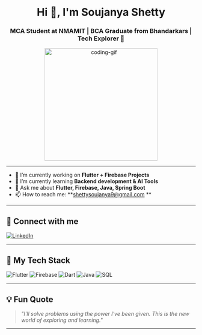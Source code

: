 <h1 align="center">Hi 👋, I'm Soujanya Shetty</h1>
<h3 align="center">MCA Student at NMAMIT | BCA Graduate from Bhandarkars | Tech Explorer 🚀</h3>

<p align="center">
  <img src="https://media.giphy.com/media/qgQUggAC3Pfv687qPC/giphy.gif" width="300" alt="coding-gif"/>
</p>

---

- 🔭 I’m currently working on **Flutter + Firebase Projects**
- 🌱 I’m currently learning **Backend development & AI Tools**
- 💬 Ask me about **Flutter, Firebase, Java, Spring Boot**
- 📫 How to reach me: **shettysoujanya9@gmail.com **


---

## 🔗 Connect with me
[![LinkedIn](https://img.shields.io/badge/LinkedIn-blue?logo=linkedin&style=for-the-badge)](https://www.linkedin.com/in/shetty-soujanya)

---

## 🧰 My Tech Stack
![Flutter](https://img.shields.io/badge/-Flutter-02569B?logo=flutter&style=for-the-badge)
![Firebase](https://img.shields.io/badge/-Firebase-FFCA28?logo=firebase&style=for-the-badge)
![Dart](https://img.shields.io/badge/-Dart-0175C2?logo=dart&style=for-the-badge)
![Java](https://img.shields.io/badge/-Java-007396?logo=java&style=for-the-badge)
![SQL](https://img.shields.io/badge/-SQL-4479A1?logo=mysql&style=for-the-badge)

------

## 💡 Fun Quote

> *"I'll solve problems using the power I've been given. This is the new world of exploring and learning."*

---


